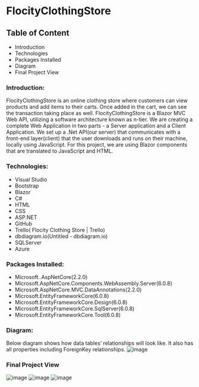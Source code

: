 # FlocityClothingStore
## Table of Content
* Introduction
* Technologies
* Packages Installed
* Diagram
* Final Project View

### Introduction: 
FlocityClothingStore is an online clothing store where customers can view products and add items to their carts. Once added in the cart, we can see the transaction taking place as well. FlocityClothingStore is a Blazor MVC Web API, utilizing a software architecture known as n-tier. 
We are creating a complete Web Application in two parts - a Server application and a Client Application. We set up a .Net API(our server) that communicates with a front-end layer(client) that the user downloads and runs on their machine, locally using JavaScript. For this project, we are using Blazor components that are translated to JavaScript and HTML. 

### Technologies:
* Visual Studio  
* Bootstrap
* Blazor
* C#
* HTML
* CSS
* ASP.NET
* GitHub
* Trello( Flocity Clothing Store | Trello)
* dbdiagram.io(Untitled - dbdiagram.io)
* SQLServer
* Azure

### Packages Installed:
* Microsoft..AspNetCore(2.2.0)
* Microsoft.AspNetCore.Components.WebAssembly.Server(6.0.8)
* Microsoft.AspNetCore.MVC.DataAnnotations(2.2.0)
* Microsoft.EntityFrameworkCore(6.0.8)
* Microsoft.EntityFrameworkCore.Design(6.0.8)
* Microsoft.EntityFrameworkCore.SqlServer(6.0.8)
* Microsoft.EntityFrameworkCore.Tool(6.0.8)

### Diagram:
Below diagram shows how data tables’ relationships will look like. It also has all properties including ForeignKey relationships. 
![image](https://user-images.githubusercontent.com/105662755/187956272-b69506b1-0787-492f-b096-33ef3084f1f8.png)

### Final Project View
![image](https://user-images.githubusercontent.com/105662755/187958591-56466019-eef3-41db-bc04-e94e9001f56d.png)
![image](https://user-images.githubusercontent.com/105662755/187958707-58a00a41-c9ca-4949-9f4d-d16138195cd1.png)
![image](https://user-images.githubusercontent.com/105662755/187958809-ada8d4a6-ca50-4247-8c12-3f6366745a7b.png)



